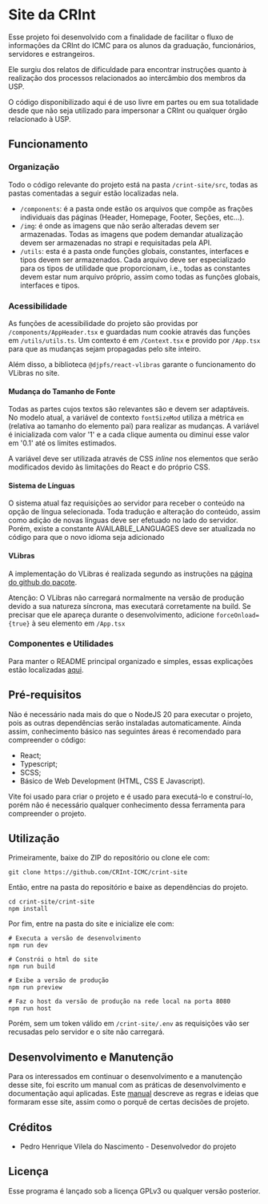 # Site da CRInt

Esse projeto foi desenvolvido com a finalidade de facilitar o fluxo de informações da CRInt do ICMC para os alunos da graduação, funcionários, servidores e estrangeiros.

Ele surgiu dos relatos de dificuldade para encontrar instruções quanto à realização dos processos relacionados ao intercâmbio dos membros da USP.

O código disponibilizado aqui é de uso livre em partes ou em sua totalidade desde que não seja utilizado para impersonar a CRInt ou qualquer órgão relacionado à USP.

## Funcionamento

### Organização

Todo o código relevante do projeto está na pasta `/crint-site/src`, todas as pastas comentadas a seguir estão localizadas nela.

- `/components`: é a pasta onde estão os arquivos que compõe as frações individuais das páginas (Header, Homepage, Footer, Seções, etc...).
- `/img`: é onde as imagens que não serão alteradas devem ser armazenadas. Todas as imagens que podem demandar atualização devem ser armazenadas no strapi e requisitadas pela API.
- `/utils`: esta é a pasta onde funções globais, constantes, interfaces e tipos devem ser armazenados. Cada arquivo deve ser especializado para os tipos de utilidade que proporcionam, i.e., todas as constantes devem estar num arquivo próprio, assim como todas as funções globais, interfaces e tipos.

### Acessibilidade

As funções de acessibilidade do projeto são providas por `/components/AppHeader.tsx` e guardadas num cookie através das funções em `/utils/utils.ts`. Um contexto é em `/Context.tsx` e provido por `/App.tsx` para que as mudanças sejam propagadas pelo site inteiro.

Além disso, a biblioteca `@djpfs/react-vlibras` garante o funcionamento do VLibras no site.

#### Mudança do Tamanho de Fonte

Todas as partes cujos textos são relevantes são e devem ser adaptáveis. No modelo atual, a variável de contexto `fontSizeMod` utiliza a métrica `em` (relativa ao tamanho do elemento pai) para realizar as mudanças. A variável é inicializada com valor '1' e a cada clique aumenta ou diminui esse valor em '0.1' até os limites estimados.

A variável deve ser utilizada através de CSS *inline* nos elementos que serão modificados devido às limitações do React e do próprio CSS.

#### Sistema de Línguas

O sistema atual faz requisições ao servidor para receber o conteúdo na opção de língua selecionada. Toda tradução e alteração do conteúdo, assim como adição de novas línguas deve ser efetuado no lado do servidor. Porém, existe a constante AVAILABLE_LANGUAGES deve ser atualizada no código para que o novo idioma seja adicionado

#### VLibras

A implementação do VLibras é realizada segundo as instruções na [página do github do pacote](https://github.com/djpfs/react-vlibras).

Atenção: O VLibras não carregará normalmente na versão de produção devido a sua natureza síncrona, mas executará corretamente na build. Se precisar que ele apareça durante o desenvolvimento, adicione `forceOnload={true}` à seu elemento em `/App.tsx`

### Componentes e Utilidades

Para manter o README principal organizado e simples, essas explicações estão localizadas [aqui](Funcionamento.md).

## Pré-requisitos

Não é necessário nada mais do que o NodeJS 20 para executar o projeto, pois as outras dependências serão instaladas automaticamente. Ainda assim, conhecimento básico nas seguintes áreas é recomendado para compreender o código:

- React;
- Typescript;
- SCSS;
- Básico de Web Development (HTML, CSS E Javascript).

Vite foi usado para criar o projeto e é usado para executá-lo e construí-lo, porém não é necessário qualquer conhecimento dessa ferramenta para compreender o projeto.

## Utilização

Primeiramente, baixe do ZIP do repositório ou clone ele com:

```
git clone https://github.com/CRInt-ICMC/crint-site
```

Então, entre na pasta do repositório e baixe as dependências do projeto.

```
cd crint-site/crint-site
npm install
```

Por fim, entre na pasta do site e inicialize ele com:

```
# Executa a versão de desenvolvimento
npm run dev

# Constrói o html do site
npm run build

# Exibe a versão de produção
npm run preview

# Faz o host da versão de produção na rede local na porta 8080
npm run host
```
Porém, sem um token válido em `/crint-site/.env` as requisições vão ser recusadas pelo servidor e o site não carregará.

## Desenvolvimento e Manutenção

Para os interessados em continuar o desenvolvimento e a manutenção desse site, foi escrito um manual com as práticas de desenvolvimento e documentação aqui aplicadas. Este [manual](Recomendacoes.md) descreve as regras e ideias que formaram esse site, assim como o porquê de certas decisões de projeto.

## Créditos

- Pedro Henrique Vilela do Nascimento - Desenvolvedor do projeto

## Licença

Esse programa é lançado sob a licença GPLv3 ou qualquer versão posterior.
